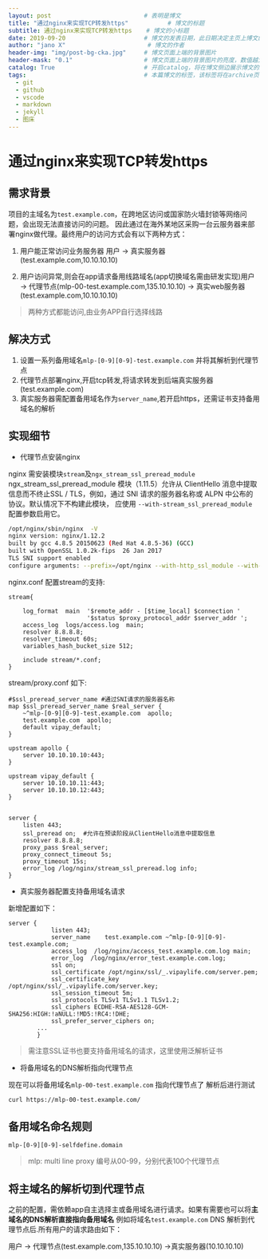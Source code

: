 ```yaml
---  
layout: post                          # 表明是博文  
title: "通过nginx来实现TCP转发https"           # 博文的标题  
subtitle: 通过nginx来实现TCP转发https    # 博文的小标题  
date: 2019-09-20                      # 博文的发表日期，此日期决定主页上博文的先后顺序  
author: "jano X"                       # 博文的作者  
header-img: "img/post-bg-cka.jpg"     # 博文页面上端的背景图片  
header-mask: "0.1"                    # 博文页面上端的背景图片的亮度，数值越大越黑暗  
catalog: True                         # 开启catalog，将在博文侧边展示博文的结构  
tags:                                 # 本篇博文的标签，该标签将在archive页面中对博文进行分类  
  - git  
  - github  
  - vscode  
  - markdown  
  - jekyll  
  - 图床  
---  
```

# 通过nginx来实现TCP转发https
## 需求背景
项目的主域名为`test.example.com`，在跨地区访问或国家防火墙封锁等网络问题，会出现无法直接访问的问题。
因此通过在海外某地区采购一台云服务器来部署nginx做代理。最终用户的访问方式会有以下两种方式：

1. 用户能正常访问业务服务器
用户 -> 真实服务器(test.example.com,10.10.10.10)

2. 用户访问异常,则会在app请求备用线路域名(app切换域名需由研发实现)用户 -> 代理节点(mlp-00-test.example.com,135.10.10.10) -> 真实web服务器(test.example.com,10.10.10.10)

> 两种方式都能访问,由业务APP自行选择线路

## 解决方式
1. 设置一系列备用域名`mlp-[0-9][0-9]-test.example.com` 并将其解析到代理节点
2. 代理节点部署nginx,开启tcp转发,将请求转发到后端真实服务器(test.example.com)
3. 真实服务器需配置备用域名作为`server_name`,若开启https，还需证书支持备用域名的解析

## 实现细节
- 代理节点安装nginx

nginx 需安装模块`stream`及`ngx_stream_ssl_preread_module `ngx_stream_ssl_preread_module 模块（1.11.5）允许从 ClientHello 消息中提取信息而不终止SSL / TLS，例如，通过 SNI 请求的服务器名称或 ALPN 中公布的协议。默认情况下不构建此模块，
应使用 `--with-stream_ssl_preread_module` 配置参数启用它。

```bash
/opt/nginx/sbin/nginx  -V
nginx version: nginx/1.12.2
built by gcc 4.8.5 20150623 (Red Hat 4.8.5-36) (GCC) 
built with OpenSSL 1.0.2k-fips  26 Jan 2017
TLS SNI support enabled
configure arguments: --prefix=/opt/nginx --with-http_ssl_module --with-pcre=/tmp/pcre-8.42 --with-stream --with-stream_ssl_preread_module
```

nginx.conf 配置stream的支持:
```nginx
stream{

    log_format  main  '$remote_addr - [$time_local] $connection '
                      '$status $proxy_protocol_addr $server_addr ';
    access_log  logs/access.log  main;
    resolver 8.8.8.8;
    resolver_timeout 60s;
    variables_hash_bucket_size 512;

    include stream/*.conf;
}
```
stream/proxy.conf 如下:
```nginx
#$ssl_preread_server_name #通过SNI请求的服务器名称
map $ssl_preread_server_name $real_server {
    ~^mlp-[0-9][0-9]-test.example.com  apollo;
    test.example.com  apollo;
    default vipay_default;
}

upstream apollo {
    server 10.10.10.10:443;
}

upstream vipay_default {
    server 10.10.10.11:443;
    server 10.10.10.12:443;
}


server {
    listen 443;
    ssl_preread on;  #允许在预读阶段从ClientHello消息中提取信息
    resolver 8.8.8.8;
    proxy_pass $real_server;
    proxy_connect_timeout 5s;
    proxy_timeout 15s;
    error_log /log/nginx/stream_ssl_preread.log info;
}
```

- 真实服务器配置支持备用域名请求

新增配置如下：
```nginx
server {
            listen 443;
            server_name    test.example.com ~^mlp-[0-9][0-9]-test.example.com;
            access_log  /log/nginx/access_test.example.com.log main;
            error_log  /log/nginx/error_test.example.com.log;
            ssl on;
            ssl_certificate /opt/nginx/ssl/_.vipaylife.com/server.pem;
            ssl_certificate_key     /opt/nginx/ssl/_.vipaylife.com/server.key;
            ssl_session_timeout 5m;
            ssl_protocols TLSv1 TLSv1.1 TLSv1.2;
            ssl_ciphers ECDHE-RSA-AES128-GCM-SHA256:HIGH:!aNULL:!MD5:!RC4:!DHE;
            ssl_prefer_server_ciphers on;
		...
	    }
```

> 需注意SSL证书也要支持备用域名的请求，这里使用泛解析证书

- 将备用域名的DNS解析指向代理节点

现在可以将备用域名`mlp-00-test.example.com` 指向代理节点了
解析后进行测试
```bash
curl https://mlp-00-test.example.com/
```

## 备用域名命名规则
```
mlp-[0-9][0-9]-selfdefine.domain 
```
> mlp: multi line proxy 编号从00-99，分别代表100个代理节点

## 将主域名的解析切到代理节点
之前的配置，需依赖app自主选择主或备用域名进行请求。如果有需要也可以将**主域名的DNS解析直接指向备用域名**
例如将域名`test.example.com` DNS 解析到代理节点后.所有用户的请求路由如下：

用户 -> 代理节点(test.example.com,135.10.10.10) ->真实服务器(10.10.10.10)
